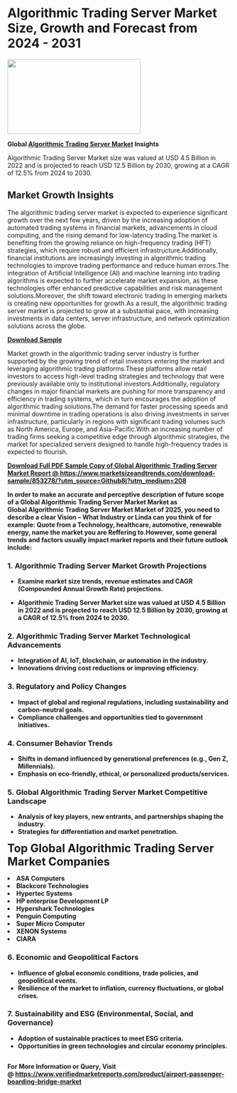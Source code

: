 <H1>Algorithmic Trading Server Market Size, Growth and Forecast from 2024 - 2031</H1><img class="aligncenter size-medium wp-image-584254" src="https://thirdeyenews.in/wp-content/uploads/2024/09/Global-Market-Research-300x168.jpeg" alt="" width="300" height="168" /><p><strong>Global&nbsp;<a href="https://www.marketsizeandtrends.com/download-sample/853278/?utm_source=Github8j?utm_medium=208">Algorithmic Trading Server Market</a> Insights</strong></p><p>Algorithmic Trading Server Market size was valued at USD 4.5 Billion in 2022 and is projected to reach USD 12.5 Billion by 2030, growing at a CAGR of 12.5% from 2024 to 2030.</p><p><h2>Market Growth Insights</h2> <p>The algorithmic trading server market is expected to experience significant growth over the next few years, driven by the increasing adoption of automated trading systems in financial markets, advancements in cloud computing, and the rising demand for low-latency trading.The market is benefiting from the growing reliance on high-frequency trading (HFT) strategies, which require robust and efficient infrastructure.Additionally, financial institutions are increasingly investing in algorithmic trading technologies to improve trading performance and reduce human errors.The integration of Artificial Intelligence (AI) and machine learning into trading algorithms is expected to further accelerate market expansion, as these technologies offer enhanced predictive capabilities and risk management solutions.Moreover, the shift toward electronic trading in emerging markets is creating new opportunities for growth.As a result, the algorithmic trading server market is projected to grow at a substantial pace, with increasing investments in data centers, server infrastructure, and network optimization solutions across the globe.</p> <p><strong><a href="#">Download Sample</a></strong></p> <p>Market growth in the algorithmic trading server industry is further supported by the growing trend of retail investors entering the market and leveraging algorithmic trading platforms.These platforms allow retail investors to access high-level trading strategies and technology that were previously available only to institutional investors.Additionally, regulatory changes in major financial markets are pushing for more transparency and efficiency in trading systems, which in turn encourages the adoption of algorithmic trading solutions.The demand for faster processing speeds and minimal downtime in trading operations is also driving investments in server infrastructure, particularly in regions with significant trading volumes such as North America, Europe, and Asia-Pacific.With an increasing number of trading firms seeking a competitive edge through algorithmic strategies, the market for specialized servers designed to handle high-frequency trades is expected to flourish.</p> <p><strong><a href="#"></p><p><span class=""><strong>Download Full PDF Sample Copy of Global Algorithmic Trading Server Market Report</strong> @ <a href="https://www.marketsizeandtrends.com/download-sample/853278/?utm_source=Github8j?utm_medium=208" target="_blank">https://www.marketsizeandtrends.com/download-sample/853278/?utm_source=Github8j?utm_medium=208</a></span></p><p>In order to make an accurate and perceptive description of future scope of a Global&nbsp;Algorithmic Trading Server Market Market as Global&nbsp;Algorithmic Trading Server Market Market of 2025, you need to describe a clear Vision &ndash; What Industry or Linda can you think of for example: Quote from a Technology, healthcare, automotive, renewable energy, name the market you are Reffering to.However, some general trends and factors usually impact market reports and their future outlook include:</p><h3>1.&nbsp;<strong>Algorithmic Trading Server Market Growth Projections</strong></h3><ul><li>Examine market size trends, revenue estimates and CAGR (Compounded Annual Growth Rate) projections.</li><li><p>Algorithmic Trading Server Market size was valued at USD 4.5 Billion in 2022 and is projected to reach USD 12.5 Billion by 2030, growing at a CAGR of 12.5% from 2024 to 2030.</p></li></ul><h3>2.&nbsp;<strong>Algorithmic Trading Server Market Technological Advancements</strong></h3><ul><li>Integration of AI, IoT, blockchain, or automation in the industry.</li><li>Innovations driving cost reductions or improving efficiency.</li></ul><h3>3.&nbsp;<strong>Regulatory and Policy Changes</strong></h3><ul><li>Impact of global and regional regulations, including sustainability and carbon-neutral goals.</li><li>Compliance challenges and opportunities tied to government initiatives.</li></ul><h3>4.&nbsp;<strong>Consumer Behavior Trends</strong></h3><ul><li>Shifts in demand influenced by generational preferences (e.g., Gen Z, Millennials).</li><li>Emphasis on eco-friendly, ethical, or personalized products/services.</li></ul><h3>5.&nbsp;<strong>Global Algorithmic Trading Server Market Competitive Landscape</strong></h3><ul><li>Analysis of key players, new entrants, and partnerships shaping the industry.</li><li>Strategies for differentiation and market penetration.</li></ul><p data-pm-slice="1 1 []"><span style="color: inherit; font-family: inherit; font-size: 25px;">Top Global Algorithmic Trading Server Market Companies</span></p><div class="" data-test-id=""><p><li>ASA Computers</li><li> Blackcore Technologies</li><li> Hypertec Systems</li><li> HP enterprise Development LP</li><li> Hypershark Technologies</li><li> Penguin Computing</li><li> Super Micro Computer</li><li> XENON Systems</li><li> CIARA</li></p></div><h3>6.&nbsp;<strong>Economic and Geopolitical Factors</strong></h3><ul><li>Influence of global economic conditions, trade policies, and geopolitical events.</li><li>Resilience of the market to inflation, currency fluctuations, or global crises.</li></ul><h3>7.&nbsp;<strong>Sustainability and ESG (Environmental, Social, and Governance)</strong></h3><ul><li>Adoption of sustainable practices to meet ESG criteria.</li><li>Opportunities in green technologies and circular economy principles.</li></ul><h2><strong style="font-size: 14px;">For More Information or Query, Visit @&nbsp;</strong><a style="background-color: #ffffff; font-size: 14px;" href="https://www.marketsizeandtrends.com/report/algorithmic-trading-server-market/" target="_blank">https://www.verifiedmarketreports.com/product/airport-passenger-boarding-bridge-market</a></h2>